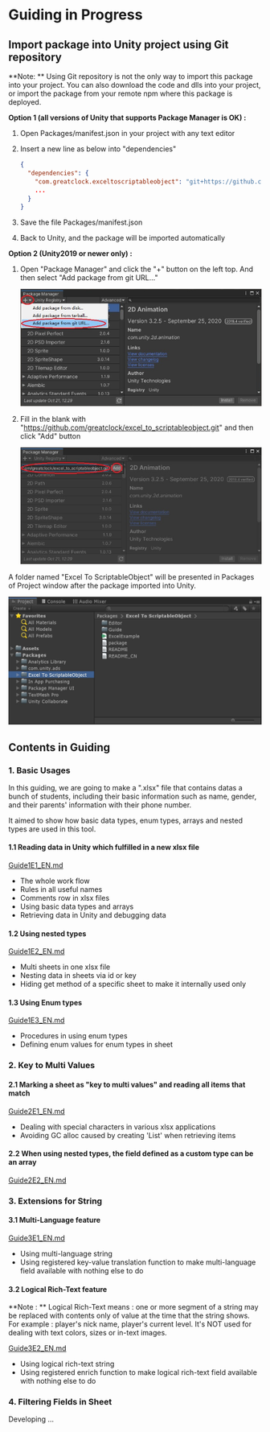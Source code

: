 # Guiding in Progress



## Import package into Unity project using Git repository

**Note: ** Using Git repository is not the only way to import this package into your project. You can also download the code and dlls into your project, or import the package from your remote npm where this package is deployed.

**Option 1 (all versions of Unity that supports Package Manager is OK) :**

1. Open Packages/manifest.json in your project with any text editor

2. Insert a new line as below into "dependencies"

   ```json
   {
     "dependencies": {
       "com.greatclock.exceltoscriptableobject": "git+https://github.com/greatclock/excel_to_scriptableobject.git",
       ...
     }
   }
   ```

3. Save the file Packages/manifest.json
4. Back to Unity, and the package will be imported automatically

**Option 2 (Unity2019 or newer only) :**

1. Open "Package Manager" and click the "+" button on the left top. And then select "Add package from git URL..."

   ![](./.images/img0.1.jpg)

2. Fill in the blank with "https://github.com/greatclock/excel_to_scriptableobject.git" and then click "Add" button

   ![](./.images/img0.2.jpg)

A folder named "Excel To ScriptableObject" will be presented in Packages of Project window after the package imported into Unity.

![](./.images/img0.3.jpg)



## Contents in Guiding

### 1. Basic Usages

In this guiding, we are going to make a ".xlsx" file that contains datas a bunch of students, including their basic information such as name, gender, and their parents' information with their phone number.

It aimed to show how basic data types, enum types, arrays and nested types are used in this tool.

#### 1.1 Reading data in Unity which fulfilled in a new xlsx file

[Guide1E1_EN.md](./Guide1E1_EN.md)

- The whole work flow
- Rules in all useful names
- Comments row in xlsx files
- Using basic data types and arrays
- Retrieving data in Unity and debugging data

#### 1.2 Using nested types

[Guide1E2_EN.md](./Guide1E2_EN.md)

- Multi sheets in one xlsx file
- Nesting data in sheets via id or key
- Hiding get method of a specific sheet to make it internally used only

#### 1.3 Using Enum types

[Guide1E3_EN.md](./Guide1E3_EN.md)

- Procedures in using enum types
- Defining enum values for enum types in sheet

### 2. Key to Multi Values

#### 2.1 Marking a sheet as "key to multi values" and reading all items that match

[Guide2E1_EN.md](./Guide2E1_EN.md)

- Dealing with special characters in various xlsx applications
- Avoiding GC alloc caused by creating 'List' when retrieving items

#### 2.2 When using nested types, the field defined as a custom type can be an array

[Guide2E2_EN.md](./Guide2E2_EN.md)

### 3. Extensions for String

#### 3.1 Multi-Language feature

[Guide3E1_EN.md](./Guide3E1_EN.md)

- Using multi-language string
- Using registered key-value translation function to make multi-language field available with nothing else to do

#### 3.2 Logical Rich-Text feature

**Note : ** Logical Rich-Text means : one or more segment of a string may be replaced with contents only of value at the time that the string shows. For example : player's nick name, player's current level. It's NOT used for dealing with text colors, sizes or in-text images.

[Guide3E2_EN.md](./Guide3E2_EN.md)

- Using logical rich-text string
- Using registered enrich function to make logical rich-text field available with nothing else to do

### 4. Filtering Fields in Sheet

Developing ...

